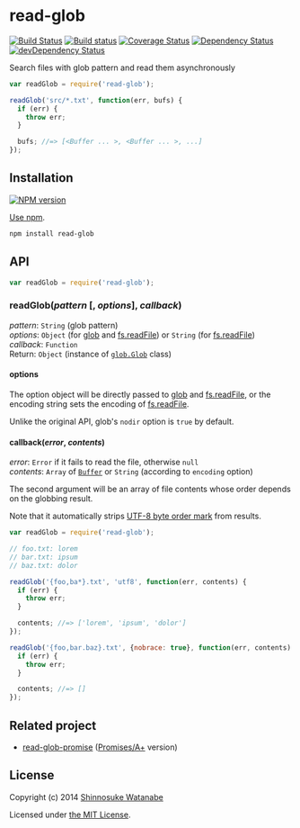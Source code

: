 # read-glob

[![Build Status](https://img.shields.io/travis/shinnn/node-read-glob.svg?style=flat)](https://travis-ci.org/shinnn/node-read-glob)
[![Build status](https://ci.appveyor.com/api/projects/status/9cf2k7pkog7ax2fs?svg=true)](https://ci.appveyor.com/project/ShinnosukeWatanabe/node-read-glob)
[![Coverage Status](https://img.shields.io/coveralls/shinnn/node-read-glob.svg?style=flat)](https://coveralls.io/r/shinnn/node-read-glob)
[![Dependency Status](https://david-dm.org/shinnn/node-read-glob.svg?style=flat)](https://david-dm.org/shinnn/node-read-glob)
[![devDependency Status](https://david-dm.org/shinnn/node-read-glob/dev-status.svg?style=flat)](https://david-dm.org/shinnn/node-read-glob#info=devDependencies)

Search files with glob pattern and read them asynchronously

```javascript
var readGlob = require('read-glob');

readGlob('src/*.txt', function(err, bufs) {
  if (err) {
    throw err;
  }

  bufs; //=> [<Buffer ... >, <Buffer ... >, ...]
});
```

## Installation

[![NPM version](https://img.shields.io/npm/v/read-glob.svg?style=flat)](https://www.npmjs.com/package/read-glob)

[Use npm](https://docs.npmjs.com/cli/install).

```sh
npm install read-glob
```

## API

```javascript
var readGlob = require('read-glob');
```

### readGlob(*pattern* [, *options*], *callback*)

*pattern*: `String` (glob pattern)  
*options*: `Object` (for [glob] and [fs.readFile]) or `String` (for [fs.readFile])  
*callback*: `Function`  
Return: `Object` (instance of [`glob.Glob`](https://github.com/isaacs/node-glob#class-globglob) class)

#### options

The option object will be directly passed to [glob] and [fs.readFile], or the encoding string sets the encoding of [fs.readFile].

Unlike the original API, glob's `nodir` option is `true` by default.

#### callback(*error*, *contents*)

*error*: `Error` if it fails to read the file, otherwise `null`  
*contents*: `Array` of [`Buffer`](http://nodejs.org/api/buffer.html#buffer_class_buffer) or `String` (according to `encoding` option)

The second argument will be an array of file contents whose order depends on the globbing result.

Note that it automatically strips [UTF-8 byte order mark](http://en.wikipedia.org/wiki/Byte_order_mark#UTF-8) from results.

```javascript
var readGlob = require('read-glob');

// foo.txt: lorem
// bar.txt: ipsum
// baz.txt: dolor

readGlob('{foo,ba*}.txt', 'utf8', function(err, contents) {
  if (err) {
    throw err;
  }

  contents; //=> ['lorem', 'ipsum', 'dolor']
});

readGlob('{foo,bar.baz}.txt', {nobrace: true}, function(err, contents) {
  if (err) {
    throw err;
  }

  contents; //=> []
});
```

## Related project

* [read-glob-promise](https://github.com/shinnn/read-glob-promise) ([Promises/A+](https://promisesaplus.com/) version)

## License

Copyright (c) 2014 [Shinnosuke Watanabe](https://github.com/shinnn)

Licensed under [the MIT License](./LICENSE).

[fs.readFile]: http://nodejs.org/api/fs.html#fs_fs_readfile_filename_options_callback
[glob]: https://github.com/isaacs/node-glob#options
